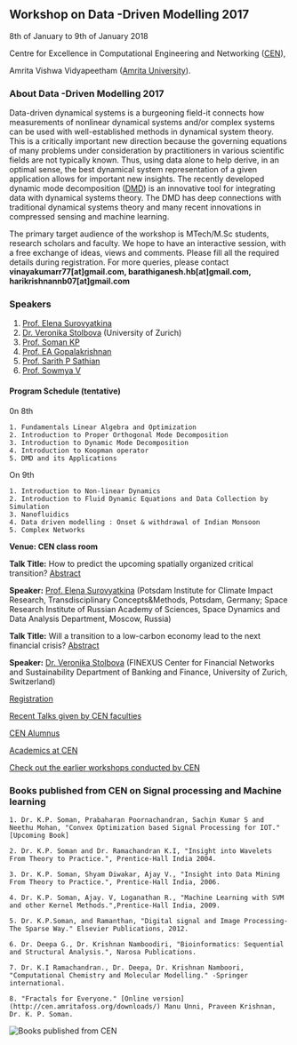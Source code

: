 ##  	Workshop on Data -Driven Modelling 2017

8th of January to 9th of January 2018

Centre for Excellence in Computational Engineering and Networking ([CEN](https://www.amrita.edu/center/computational-engineering-and-networking)),

Amrita Vishwa Vidyapeetham ([Amrita University](https://www.amrita.edu/)).

### About Data -Driven Modelling 2017
Data-driven dynamical systems is a burgeoning field-it connects how measurements of nonlinear dynamical systems and/or complex systems can be used with well-established methods in dynamical system theory. This is a critically important new direction because the governing equations of many problems under consideration by practitioners in various scientific fields are not typically known. Thus, using data alone to help derive, in an optimal sense, the best dynamical system representation of a given application allows for important new insights. The recently developed dynamic mode decomposition ([DMD](http://bookstore.siam.org/ot149/)) is an innovative tool for integrating data with dynamical systems theory. The DMD has deep connections with traditional dynamical systems theory and many recent innovations in compressed sensing and machine learning. 

The primary target audience of the workshop is MTech/M.Sc students, research scholars and faculty. We hope to have an interactive session, with a free exchange of ideas, views and comments. Please fill all the required details during registration. For more queries, please contact **vinayakumarr77[at]gmail.com, barathiganesh.hb[at]gmail.com, harikrishnannb07[at]gmail.com**

### Speakers
1. [Prof. Elena Surovyatkina](https://scholar.google.co.in/citations?user=0vZ07kMAAAAJ&hl=en&oi=ao)
2. [Dr. Veronika Stolbova](https://scholar.google.co.in/citations?user=SxGh7U8AAAAJ&hl=en&oi=ao) (University of Zurich)
3. [Prof. Soman KP](http://nlp.amrita.edu/somankp/)
4. [Prof. EA Gopalakrishnan](https://www.amrita.edu/faculty/ea-gopalakrishnan)
5. [Prof. Sarith P Sathian](https://sites.google.com/site/sarithshomepage/home)
6. [Prof. Sowmya V ](https://www.amrita.edu/faculty/v-sowmya)

#### Program Schedule (tentative)

0n 8th

    1. Fundamentals Linear Algebra and Optimization
    2. Introduction to Proper Orthogonal Mode Decomposition
    3. Introduction to Dynamic Mode Decomposition 
    4. Introduction to Koopman operator
    5. DMD and its Applications

On 9th

    1. Introduction to Non-linear Dynamics
    2. Introduction to Fluid Dynamic Equations and Data Collection by Simulation
    3. Nanofluidics
    4. Data driven modelling : Onset & withdrawal of Indian Monsoon
    5. Complex Networks

**Venue: CEN class room** 

**Talk Title:** How to predict the upcoming spatially organized critical transition? [Abstract](https://github.com/BarathiGanesh-HB/cen-ddm2017/blob/master/Elena-Surovyatkina.docx?raw=true)

**Speaker:** [Prof. Elena Surovyatkina](https://scholar.google.co.in/citations?user=0vZ07kMAAAAJ&hl=en&oi=ao) (Potsdam Institute for Climate Impact Research, Transdisciplinary Concepts&Methods, Potsdam, Germany; Space Research Institute of Russian Academy of Sciences, Space Dynamics and Data Analysis Department, Moscow, Russia)

**Talk Title:** Will a transition to a low-carbon economy lead to the next financial crisis? [Abstract](https://github.com/BarathiGanesh-HB/cen-ddm2017/blob/master/Veronika-Stolbova.docx?raw=true)

**Speaker:** [Dr. Veronika Stolbova](https://scholar.google.co.in/citations?user=SxGh7U8AAAAJ&hl=en&oi=ao) (FINEXUS Center for Financial Networks and Sustainability Department of Banking and Finance, University of Zurich, Switzerland)



[Registration](https://docs.google.com/forms/d/1mR9yLTblLSYWb5zQX3XrQTUutZPkcArGYrMOuBYMe8E/viewform?edit_requested=true)

[Recent Talks given by CEN faculties](https://barathiganesh-hb.github.io/cen-talks/)

[CEN Alumnus](http://nlp.amrita.edu/students/index.html)

[Academics at CEN](http://nlp.amrita.edu/cenalumini/cen-alumini.html)

[Check out the earlier workshops conducted by CEN](https://barathiganesh-hb.github.io/cen-workshops/)

### Books published from CEN on Signal processing and Machine learning

    1. Dr. K.P. Soman, Prabaharan Poornachandran, Sachin Kumar S and Neethu Mohan, "Convex Optimization based Signal Processing for IOT." [Upcoming Book]

    2. Dr. K.P. Soman and Dr. Ramachandran K.I, "Insight into Wavelets From Theory to Practice.", Prentice-Hall India 2004.

    3. Dr. K.P. Soman, Shyam Diwakar, Ajay V., "Insight into Data Mining From Theory to Practice.", Prentice-Hall India, 2006.

    4. Dr. K.P. Soman, Ajay. V, Loganathan R., "Machine Learning with SVM and other Kernel Methods.",Prentice-Hall India, 2009.

    5. Dr. K.P.Soman, and Ramanthan, "Digital signal and Image Processing-The Sparse Way." Elsevier Publications, 2012.

    6. Dr. Deepa G., Dr. Krishnan Namboodiri, "Bioinformatics: Sequential and Structural Analysis.", Narosa Publications.

    7. Dr. K.I Ramachandran., Dr. Deepa, Dr. Krishnan Namboori, "Computational Chemistry and Molecular Modelling." -Springer international.

    8. "Fractals for Everyone." [Online version](http://cen.amritafoss.org/downloads/) Manu Unni, Praveen Krishnan, Dr. K. P. Soman.

![Books published from CEN]({{"books.png"}})
